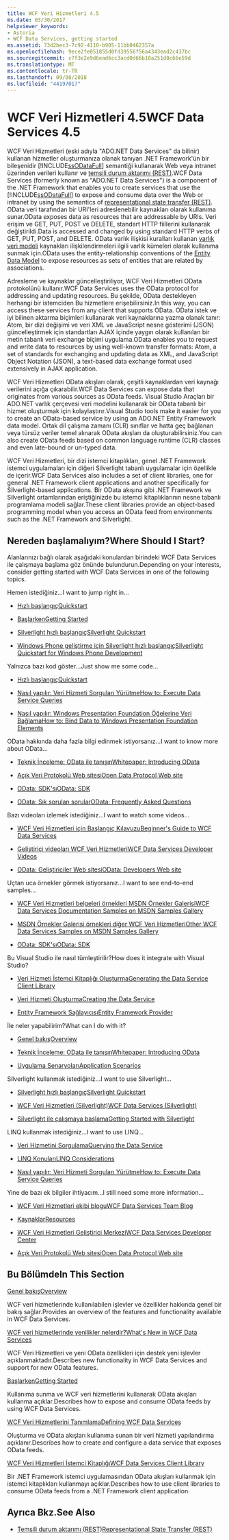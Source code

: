 ```yaml
---
title: WCF Veri Hizmetleri 4.5
ms.date: 03/30/2017
helpviewer_keywords:
- Astoria
- WCF Data Services, getting started
ms.assetid: 73d2bec3-7c92-4110-b905-11bb0462357a
ms.openlocfilehash: 9ece2fe051855d0fd39556f56a4343ead2c437bc
ms.sourcegitcommit: c7f3e2e9d6ead6cc3acd0d66b10a251d0c66e59d
ms.translationtype: MT
ms.contentlocale: tr-TR
ms.lasthandoff: 09/08/2018
ms.locfileid: "44197017"
---
```

# <a name="wcf-data-services-45"></a><span data-ttu-id="c171c-102">WCF Veri Hizmetleri 4.5</span><span class="sxs-lookup"><span data-stu-id="c171c-102">WCF Data Services 4.5</span></span>

<span data-ttu-id="c171c-103">WCF Veri Hizmetleri (eski adıyla "ADO.NET Data Services" da bilinir) kullanan hizmetler oluşturmanıza olanak tanıyan .NET Framework'ün bir bileşenidir [!INCLUDE[ssODataFull](../../../../includes/ssodatafull-md.md)] semantiği kullanarak Web veya intranet üzerinden verileri kullanır ve [ temsili durum aktarımı (REST)](https://go.microsoft.com/fwlink/?LinkId=113919).</span><span class="sxs-lookup"><span data-stu-id="c171c-103">WCF Data Services (formerly known as "ADO.NET Data Services") is a component of the .NET Framework that enables you to create services that use the [!INCLUDE[ssODataFull](../../../../includes/ssodatafull-md.md)] to expose and consume data over the Web or intranet by using the semantics of [representational state transfer (REST)](https://go.microsoft.com/fwlink/?LinkId=113919).</span></span> <span data-ttu-id="c171c-104">OData veri tarafından bir URI'leri adreslenebilir kaynakları olarak kullanıma sunar.</span><span class="sxs-lookup"><span data-stu-id="c171c-104">OData exposes data as resources that are addressable by URIs.</span></span> <span data-ttu-id="c171c-105">Veri erişim ve GET, PUT, POST ve DELETE, standart HTTP fiillerini kullanarak değiştirildi.</span><span class="sxs-lookup"><span data-stu-id="c171c-105">Data is accessed and changed by using standard HTTP verbs of GET, PUT, POST, and DELETE.</span></span> <span data-ttu-id="c171c-106">OData varlık ilişkisi kuralları kullanan [varlık veri modeli](../../../../docs/framework/data/adonet/entity-data-model.md) kaynakları ilişkilendirmeleri ilgili varlık kümeleri olarak kullanıma sunmak için.</span><span class="sxs-lookup"><span data-stu-id="c171c-106">OData uses the entity-relationship conventions of the [Entity Data Model](../../../../docs/framework/data/adonet/entity-data-model.md) to expose resources as sets of entities that are related by associations.</span></span>

<span data-ttu-id="c171c-107">Adresleme ve kaynaklar güncelleştiriliyor, WCF Veri Hizmetleri OData protokolünü kullanır.</span><span class="sxs-lookup"><span data-stu-id="c171c-107">WCF Data Services uses the OData protocol for addressing and updating resources.</span></span> <span data-ttu-id="c171c-108">Bu şekilde, OData destekleyen herhangi bir istemciden Bu hizmetlere erişebilirsiniz.</span><span class="sxs-lookup"><span data-stu-id="c171c-108">In this way, you can access these services from any client that supports OData.</span></span> <span data-ttu-id="c171c-109">OData istek ve iyi bilinen aktarma biçimleri kullanarak veri kaynaklarına yazma olanak tanır: Atom, bir dizi değişimi ve veri XML ve JavaScript nesne gösterimi (JSON) güncelleştirmek için standartları AJAX içinde yaygın olarak kullanılan bir metin tabanlı veri exchange biçimi uygulama.</span><span class="sxs-lookup"><span data-stu-id="c171c-109">OData enables you to request and write data to resources by using well-known transfer formats: Atom, a set of standards for exchanging and updating data as XML, and JavaScript Object Notation (JSON), a text-based data exchange format used extensively in AJAX application.</span></span>

<span data-ttu-id="c171c-110">WCF Veri Hizmetleri OData akışları olarak, çeşitli kaynaklardan veri kaynağı verilerini açığa çıkarabilir.</span><span class="sxs-lookup"><span data-stu-id="c171c-110">WCF Data Services can expose data that originates from various sources as OData feeds.</span></span> <span data-ttu-id="c171c-111">Visual Studio Araçları bir ADO.NET varlık çerçevesi veri modelini kullanarak bir OData tabanlı bir hizmet oluşturmak için kolaylaştırır.</span><span class="sxs-lookup"><span data-stu-id="c171c-111">Visual Studio tools make it easier for you to create an OData-based service by using an ADO.NET Entity Framework data model.</span></span> <span data-ttu-id="c171c-112">Ortak dil çalışma zamanı (CLR) sınıflar ve hatta geç bağlanan veya türsüz veriler temel alınarak OData akışları da oluşturabilirsiniz.</span><span class="sxs-lookup"><span data-stu-id="c171c-112">You can also create OData feeds based on common language runtime (CLR) classes and even late-bound or un-typed data.</span></span>

<span data-ttu-id="c171c-113">WCF Veri Hizmetleri, bir dizi istemci kitaplıkları, genel .NET Framework istemci uygulamaları için diğeri Silverlight tabanlı uygulamalar için özellikle de içerir.</span><span class="sxs-lookup"><span data-stu-id="c171c-113">WCF Data Services also includes a set of client libraries, one for general .NET Framework client applications and another specifically for Silverlight-based applications.</span></span> <span data-ttu-id="c171c-114">Bir OData akışına gibi .NET Framework ve Silverlight ortamlarından eriştiğinizde bu istemci kitaplıklarının nesne tabanlı programlama modeli sağlar.</span><span class="sxs-lookup"><span data-stu-id="c171c-114">These client libraries provide an object-based programming model when you access an OData feed from environments such as the .NET Framework and Silverlight.</span></span>

## <a name="where-should-i-start"></a><span data-ttu-id="c171c-115">Nereden başlamalıyım?</span><span class="sxs-lookup"><span data-stu-id="c171c-115">Where Should I Start?</span></span>

<span data-ttu-id="c171c-116">Alanlarınızı bağlı olarak aşağıdaki konulardan birindeki WCF Data Services ile çalışmaya başlama göz önünde bulundurun.</span><span class="sxs-lookup"><span data-stu-id="c171c-116">Depending on your interests, consider getting started with WCF Data Services in one of the following topics.</span></span>

<span data-ttu-id="c171c-117">Hemen istediğiniz...</span><span class="sxs-lookup"><span data-stu-id="c171c-117">I want to jump right in...</span></span>

-   [<span data-ttu-id="c171c-118">Hızlı başlangıç</span><span class="sxs-lookup"><span data-stu-id="c171c-118">Quickstart</span></span>](../../../../docs/framework/data/wcf/quickstart-wcf-data-services.md)

-   [<span data-ttu-id="c171c-119">Başlarken</span><span class="sxs-lookup"><span data-stu-id="c171c-119">Getting Started</span></span>](../../../../docs/framework/data/wcf/getting-started-with-wcf-data-services.md)

-   [<span data-ttu-id="c171c-120">Silverlight hızlı başlangıç</span><span class="sxs-lookup"><span data-stu-id="c171c-120">Silverlight Quickstart</span></span>](https://go.microsoft.com/fwlink/?LinkID=192782)

-   [<span data-ttu-id="c171c-121">Windows Phone geliştirme için Silverlight hızlı başlangıç</span><span class="sxs-lookup"><span data-stu-id="c171c-121">Silverlight Quickstart for Windows Phone Development</span></span>](https://go.microsoft.com/fwlink/?LinkID=214535)

<span data-ttu-id="c171c-122">Yalnızca bazı kod göster...</span><span class="sxs-lookup"><span data-stu-id="c171c-122">Just show me some code...</span></span>

-   [<span data-ttu-id="c171c-123">Hızlı başlangıç</span><span class="sxs-lookup"><span data-stu-id="c171c-123">Quickstart</span></span>](../../../../docs/framework/data/wcf/quickstart-wcf-data-services.md)

-   [<span data-ttu-id="c171c-124">Nasıl yapılır: Veri Hizmeti Sorguları Yürütme</span><span class="sxs-lookup"><span data-stu-id="c171c-124">How to: Execute Data Service Queries</span></span>](../../../../docs/framework/data/wcf/how-to-execute-data-service-queries-wcf-data-services.md)

-   [<span data-ttu-id="c171c-125">Nasıl yapılır: Windows Presentation Foundation Öğelerine Veri Bağlama</span><span class="sxs-lookup"><span data-stu-id="c171c-125">How to: Bind Data to Windows Presentation Foundation Elements</span></span>](../../../../docs/framework/data/wcf/bind-data-to-wpf-elements-wcf-data-services.md)

<span data-ttu-id="c171c-126">OData hakkında daha fazla bilgi edinmek istiyorsanız...</span><span class="sxs-lookup"><span data-stu-id="c171c-126">I want to know more about OData...</span></span>

 -   [<span data-ttu-id="c171c-127">Teknik İnceleme: OData ile tanışın</span><span class="sxs-lookup"><span data-stu-id="c171c-127">Whitepaper: Introducing OData</span></span>](https://go.microsoft.com/fwlink/?LinkId=220867)

-   [<span data-ttu-id="c171c-128">Açık Veri Protokolü Web sitesi</span><span class="sxs-lookup"><span data-stu-id="c171c-128">Open Data Protocol Web site</span></span>](https://go.microsoft.com/fwlink/?LinkID=184554)

-   [<span data-ttu-id="c171c-129">OData: SDK'sı</span><span class="sxs-lookup"><span data-stu-id="c171c-129">OData: SDK</span></span>](https://go.microsoft.com/fwlink/?LinkID=185248)

-   [<span data-ttu-id="c171c-130">OData: Sık sorulan sorular</span><span class="sxs-lookup"><span data-stu-id="c171c-130">OData: Frequently Asked Questions</span></span>](https://go.microsoft.com/fwlink/?LinkId=185867)

<span data-ttu-id="c171c-131">Bazı videoları izlemek istediğiniz...</span><span class="sxs-lookup"><span data-stu-id="c171c-131">I want to watch some videos...</span></span>

-   [<span data-ttu-id="c171c-132">WCF Veri Hizmetleri için Başlangıç Kılavuzu</span><span class="sxs-lookup"><span data-stu-id="c171c-132">Beginner's Guide to WCF Data Services</span></span>](https://go.microsoft.com/fwlink/?LinkId=220864)

-   [<span data-ttu-id="c171c-133">Geliştirici videoları WCF Veri Hizmetleri</span><span class="sxs-lookup"><span data-stu-id="c171c-133">WCF Data Services Developer Videos</span></span>](https://go.microsoft.com/fwlink/?LinkId=220861)

-   [<span data-ttu-id="c171c-134">OData: Geliştiriciler Web sitesi</span><span class="sxs-lookup"><span data-stu-id="c171c-134">OData: Developers Web site</span></span>](https://go.microsoft.com/fwlink/?LinkId=185866)

<span data-ttu-id="c171c-135">Uçtan uca örnekler görmek istiyorsanız...</span><span class="sxs-lookup"><span data-stu-id="c171c-135">I want to see end-to-end samples...</span></span>

-   [<span data-ttu-id="c171c-136">WCF Veri Hizmetleri belgeleri örnekleri MSDN Örnekler Galerisi</span><span class="sxs-lookup"><span data-stu-id="c171c-136">WCF Data Services Documentation Samples on MSDN Samples Gallery</span></span>](https://go.microsoft.com/fwlink/?LinkID=220865)

-   [<span data-ttu-id="c171c-137">MSDN Örnekler Galerisi örnekleri diğer WCF Veri Hizmetleri</span><span class="sxs-lookup"><span data-stu-id="c171c-137">Other WCF Data Services Samples on MSDN Samples Gallery</span></span>](https://go.microsoft.com/fwlink/?LinkId=220866)

-   [<span data-ttu-id="c171c-138">OData: SDK'sı</span><span class="sxs-lookup"><span data-stu-id="c171c-138">OData: SDK</span></span>](https://go.microsoft.com/fwlink/?LinkID=185248)

<span data-ttu-id="c171c-139">Bu Visual Studio ile nasıl tümleştirilir?</span><span class="sxs-lookup"><span data-stu-id="c171c-139">How does it integrate with Visual Studio?</span></span>

-   [<span data-ttu-id="c171c-140">Veri Hizmeti İstemci Kitaplığı Oluşturma</span><span class="sxs-lookup"><span data-stu-id="c171c-140">Generating the Data Service Client Library</span></span>](../../../../docs/framework/data/wcf/generating-the-data-service-client-library-wcf-data-services.md)

-   [<span data-ttu-id="c171c-141">Veri Hizmeti Oluşturma</span><span class="sxs-lookup"><span data-stu-id="c171c-141">Creating the Data Service</span></span>](../../../../docs/framework/data/wcf/creating-the-data-service.md)

-   [<span data-ttu-id="c171c-142">Entity Framework Sağlayıcısı</span><span class="sxs-lookup"><span data-stu-id="c171c-142">Entity Framework Provider</span></span>](../../../../docs/framework/data/wcf/entity-framework-provider-wcf-data-services.md)

<span data-ttu-id="c171c-143">İle neler yapabilirim?</span><span class="sxs-lookup"><span data-stu-id="c171c-143">What can I do with it?</span></span>

-   [<span data-ttu-id="c171c-144">Genel bakış</span><span class="sxs-lookup"><span data-stu-id="c171c-144">Overview</span></span>](../../../../docs/framework/data/wcf/wcf-data-services-overview.md)

-   [<span data-ttu-id="c171c-145">Teknik İnceleme: OData ile tanışın</span><span class="sxs-lookup"><span data-stu-id="c171c-145">Whitepaper: Introducing OData</span></span>](https://go.microsoft.com/fwlink/?LinkId=220867)

-   [<span data-ttu-id="c171c-146">Uygulama Senaryoları</span><span class="sxs-lookup"><span data-stu-id="c171c-146">Application Scenarios</span></span>](../../../../docs/framework/data/wcf/application-scenarios-wcf-data-services.md)

<span data-ttu-id="c171c-147">Silverlight kullanmak istediğiniz...</span><span class="sxs-lookup"><span data-stu-id="c171c-147">I want to use Silverlight...</span></span>

-   [<span data-ttu-id="c171c-148">Silverlight hızlı başlangıç</span><span class="sxs-lookup"><span data-stu-id="c171c-148">Silverlight Quickstart</span></span>](https://go.microsoft.com/fwlink/?LinkID=192782)

-   [<span data-ttu-id="c171c-149">WCF Veri Hizmetleri (Silverlight)</span><span class="sxs-lookup"><span data-stu-id="c171c-149">WCF Data Services (Silverlight)</span></span>](https://go.microsoft.com/fwlink/?LinkID=143149)

-   [<span data-ttu-id="c171c-150">Silverlight ile çalışmaya başlama</span><span class="sxs-lookup"><span data-stu-id="c171c-150">Getting Started with Silverlight</span></span>](https://go.microsoft.com/fwlink/?LinkId=148366)

<span data-ttu-id="c171c-151">LINQ kullanmak istediğiniz...</span><span class="sxs-lookup"><span data-stu-id="c171c-151">I want to use LINQ...</span></span>

-   [<span data-ttu-id="c171c-152">Veri Hizmetini Sorgulama</span><span class="sxs-lookup"><span data-stu-id="c171c-152">Querying the Data Service</span></span>](../../../../docs/framework/data/wcf/querying-the-data-service-wcf-data-services.md)

-   [<span data-ttu-id="c171c-153">LINQ Konuları</span><span class="sxs-lookup"><span data-stu-id="c171c-153">LINQ Considerations</span></span>](../../../../docs/framework/data/wcf/linq-considerations-wcf-data-services.md)

-   [<span data-ttu-id="c171c-154">Nasıl yapılır: Veri Hizmeti Sorguları Yürütme</span><span class="sxs-lookup"><span data-stu-id="c171c-154">How to: Execute Data Service Queries</span></span>](../../../../docs/framework/data/wcf/how-to-execute-data-service-queries-wcf-data-services.md)

<span data-ttu-id="c171c-155">Yine de bazı ek bilgiler ihtiyacım...</span><span class="sxs-lookup"><span data-stu-id="c171c-155">I still need some more information...</span></span>

-   [<span data-ttu-id="c171c-156">WCF Veri Hizmetleri ekibi blogu</span><span class="sxs-lookup"><span data-stu-id="c171c-156">WCF Data Services Team Blog</span></span>](https://go.microsoft.com/fwlink/?LinkID=150511)

-   [<span data-ttu-id="c171c-157">Kaynaklar</span><span class="sxs-lookup"><span data-stu-id="c171c-157">Resources</span></span>](../../../../docs/framework/data/wcf/wcf-data-services-resources.md)

-   [<span data-ttu-id="c171c-158">WCF Veri Hizmetleri Geliştirici Merkezi</span><span class="sxs-lookup"><span data-stu-id="c171c-158">WCF Data Services Developer Center</span></span>](https://go.microsoft.com/fwlink/?LinkId=220868)

-   [<span data-ttu-id="c171c-159">Açık Veri Protokolü Web sitesi</span><span class="sxs-lookup"><span data-stu-id="c171c-159">Open Data Protocol Web site</span></span>](https://go.microsoft.com/fwlink/?LinkID=184554)

## <a name="in-this-section"></a><span data-ttu-id="c171c-160">Bu Bölümde</span><span class="sxs-lookup"><span data-stu-id="c171c-160">In This Section</span></span>

 [<span data-ttu-id="c171c-161">Genel bakış</span><span class="sxs-lookup"><span data-stu-id="c171c-161">Overview</span></span>](../../../../docs/framework/data/wcf/wcf-data-services-overview.md)

 <span data-ttu-id="c171c-162">WCF veri hizmetlerinde kullanılabilen işlevler ve özellikler hakkında genel bir bakış sağlar.</span><span class="sxs-lookup"><span data-stu-id="c171c-162">Provides an overview of the features and functionality available in WCF Data Services.</span></span>

 [<span data-ttu-id="c171c-163">WCF veri hizmetlerinde yenilikler nelerdir?</span><span class="sxs-lookup"><span data-stu-id="c171c-163">What's New in WCF Data Services</span></span>](https://msdn.microsoft.com/library/cf22cad5-b8d9-472b-8d7c-b863b64eaae8)

 <span data-ttu-id="c171c-164">WCF Veri Hizmetleri ve yeni OData özellikleri için destek yeni işlevler açıklanmaktadır.</span><span class="sxs-lookup"><span data-stu-id="c171c-164">Describes new functionality in WCF Data Services and support for new OData features.</span></span>

 [<span data-ttu-id="c171c-165">Başlarken</span><span class="sxs-lookup"><span data-stu-id="c171c-165">Getting Started</span></span>](../../../../docs/framework/data/wcf/getting-started-with-wcf-data-services.md)

 <span data-ttu-id="c171c-166">Kullanıma sunma ve WCF veri hizmetlerini kullanarak OData akışları kullanma açıklar.</span><span class="sxs-lookup"><span data-stu-id="c171c-166">Describes how to expose and consume OData feeds by using WCF Data Services.</span></span>

 [<span data-ttu-id="c171c-167">WCF Veri Hizmetlerini Tanımlama</span><span class="sxs-lookup"><span data-stu-id="c171c-167">Defining WCF Data Services</span></span>](../../../../docs/framework/data/wcf/defining-wcf-data-services.md)

 <span data-ttu-id="c171c-168">Oluşturma ve OData akışları kullanıma sunan bir veri hizmeti yapılandırma açıklanır.</span><span class="sxs-lookup"><span data-stu-id="c171c-168">Describes how to create and configure a data service that exposes OData feeds.</span></span>

 [<span data-ttu-id="c171c-169">WCF Veri Hizmetleri İstemci Kitaplığı</span><span class="sxs-lookup"><span data-stu-id="c171c-169">WCF Data Services Client Library</span></span>](../../../../docs/framework/data/wcf/wcf-data-services-client-library.md)

 <span data-ttu-id="c171c-170">Bir .NET Framework istemci uygulamasından OData akışları kullanmak için istemci kitaplıkları kullanmayı açıklar.</span><span class="sxs-lookup"><span data-stu-id="c171c-170">Describes how to use client libraries to consume OData feeds from a .NET Framework client application.</span></span>

## <a name="see-also"></a><span data-ttu-id="c171c-171">Ayrıca Bkz.</span><span class="sxs-lookup"><span data-stu-id="c171c-171">See Also</span></span>

- [<span data-ttu-id="c171c-172">Temsili durum aktarımı (REST)</span><span class="sxs-lookup"><span data-stu-id="c171c-172">Representational State Transfer (REST)</span></span>](https://go.microsoft.com/fwlink/?LinkId=113919)

